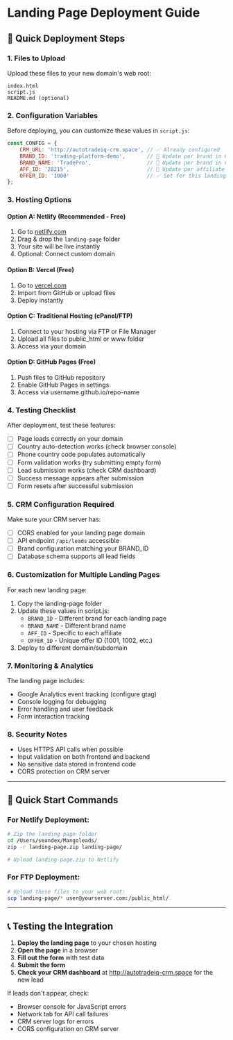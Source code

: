 # Landing Page Deployment Guide

## 🚀 Quick Deployment Steps

### 1. Files to Upload
Upload these files to your new domain's web root:
```
index.html
script.js
README.md (optional)
```

### 2. Configuration Variables
Before deploying, you can customize these values in `script.js`:

```javascript
const CONFIG = {
    CRM_URL: 'http://autotradeiq-crm.space', // ✅ Already configured
    BRAND_ID: 'trading-platform-demo',       // 🔧 Update per brand in CRM
    BRAND_NAME: 'TradePro',                  // 🔧 Update per brand in CRM  
    AFF_ID: '28215',                         // 🔧 Update per affiliate
    OFFER_ID: '1000'                         // ✅ Set for this landing page
};
```

### 3. Hosting Options

#### Option A: Netlify (Recommended - Free)
1. Go to [netlify.com](https://netlify.com)
2. Drag & drop the `landing-page` folder
3. Your site will be live instantly
4. Optional: Connect custom domain

#### Option B: Vercel (Free)
1. Go to [vercel.com](https://vercel.com)
2. Import from GitHub or upload files
3. Deploy instantly

#### Option C: Traditional Hosting (cPanel/FTP)
1. Connect to your hosting via FTP or File Manager
2. Upload all files to public_html or www folder
3. Access via your domain

#### Option D: GitHub Pages (Free)
1. Push files to GitHub repository
2. Enable GitHub Pages in settings
3. Access via username.github.io/repo-name

### 4. Testing Checklist

After deployment, test these features:

- [ ] Page loads correctly on your domain
- [ ] Country auto-detection works (check browser console)
- [ ] Phone country code populates automatically
- [ ] Form validation works (try submitting empty form)
- [ ] Lead submission works (check CRM dashboard)
- [ ] Success message appears after submission
- [ ] Form resets after successful submission

### 5. CRM Configuration Required

Make sure your CRM server has:

- [ ] CORS enabled for your landing page domain
- [ ] API endpoint `/api/leads` accessible
- [ ] Brand configuration matching your BRAND_ID
- [ ] Database schema supports all lead fields

### 6. Customization for Multiple Landing Pages

For each new landing page:
1. Copy the landing-page folder
2. Update these values in script.js:
   - `BRAND_ID` - Different brand for each landing page
   - `BRAND_NAME` - Different brand name
   - `AFF_ID` - Specific to each affiliate
   - `OFFER_ID` - Unique offer ID (1001, 1002, etc.)
3. Deploy to different domain/subdomain

### 7. Monitoring & Analytics

The landing page includes:
- Google Analytics event tracking (configure gtag)
- Console logging for debugging
- Error handling and user feedback
- Form interaction tracking

### 8. Security Notes

- Uses HTTPS API calls when possible
- Input validation on both frontend and backend
- No sensitive data stored in frontend code
- CORS protection on CRM server

---

## 🔧 Quick Start Commands

### For Netlify Deployment:
```bash
# Zip the landing page folder
cd /Users/seandex/Mangoleads/
zip -r landing-page.zip landing-page/

# Upload landing-page.zip to Netlify
```

### For FTP Deployment:
```bash
# Upload these files to your web root:
scp landing-page/* user@yourserver.com:/public_html/
```

---

## 📞 Testing the Integration

1. **Deploy the landing page** to your chosen hosting
2. **Open the page** in a browser
3. **Fill out the form** with test data
4. **Submit the form**
5. **Check your CRM dashboard** at http://autotradeiq-crm.space for the new lead

If leads don't appear, check:
- Browser console for JavaScript errors
- Network tab for API call failures
- CRM server logs for errors
- CORS configuration on CRM server
